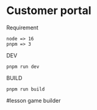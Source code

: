 # Customer portal

Requirement

```
node => 16
pnpm => 3
```

DEV

```
pnpm run dev
```

BUILD

```
pnpm run build
```

#lesson game builder
